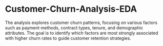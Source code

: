 # Customer-Churn-Analysis-EDA
The analysis explores customer churn patterns, focusing on various factors such as payment  methods, contract types, tenure, and demographic attributes. The goal is to identify which  factors are most strongly associated with higher churn rates to guide customer retention  strategies.
